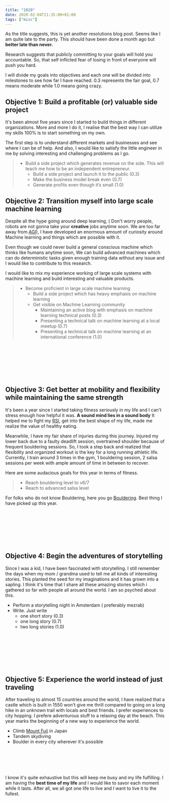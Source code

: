 ```yaml
---
title: "2020"
date: 2020-02-04T21:35:00+01:00
tags: ["misc"]
---
```


As the title suggests, this is yet another resolutions blog post. Seems like I am quite late to the party. This should have been done a month ago but **better late than never.**

Research suggests that publicly committing to your goals will hold you accountable. So, that self inflicted fear of losing in front of everyone will push you hard.

I will divide my goals into objectives and each one will be divided into milestones to see how far I have reached. 0.3 represents the fair goal, 0.7 means moderate while 1.0 means going crazy.


## Objective 1: Build a profitable (or) valuable side project  

It's been almost five years since I started to build things in different organizations. More and more I do it, I realise that the best way I can utilize my skills 100% is to start something on my own.


The first step is to understand different markets and businesses and see where I can be of help. And also, I would like to satisfy the little engineer in me by solving interesting and challenging problems as I go.


> * Build a side project which generates revenue on the side. This will teach me how to be an independent entrepreneur.
>    * Build a side project and launch it to the public (0.3)
>    * Make the business model break even (0.7)
>    * Generate profits even though it’s small (1.0)




## Objective 2: Transition myself into large scale machine learning

Despite all the hype going around deep learning, ( Don't worry people, robots are not gonna take your **creative** jobs anytime soon. We are too far away from [AGI](https://en.wikipedia.org/wiki/Artificial_general_intelligence)), I have developed an enormous amount of curiosity around Machine learning and things which are possible with it.

Even though we could never build a general conscious machine which thinks like humans anytime soon, We can build advanced machines which can do deterministic tasks given enough training data without any issue and I would like to contribute to this research.

I would like to mix my experience working of large scale systems with machine learning and build interesting and valuable products.



> * Become proficient in large scale machine learning
>    * Build a side project which has heavy emphasis on machine learning
>    * Get visible on Machine Learning community
>        * Maintaining an active blog with emphasis on machine learning technical posts (0.3)
>        * Presenting a technical talk on machine learning at a local meetup (0.7)
>        * Presenting a technical talk on machine learning at an international conference (1.0)

<br></br>
<br></br>
<br></br>


## Objective 3: Get better at mobility and flexibility while maintaining the same strength

It's been a year since I started taking fitness seriously in my life and I can't stress enough how helpful it was. **A sound mind lies in a sound body** It helped me to fight my [RSI](https://en.wikipedia.org/wiki/Repetitive_strain_injury), get into the best shape of my life, made me realize the value of healthy eating.

Meanwhile, I have my fair share of injuries during this journey. Injured my lower back due to a faulty deadlift session, overtrained shoulder because of frequent bouldering sessions. So, I took a step back and realized that flexibility and organized workout is the key for a long running athletic life. Currently, I train around 3 times in the gym, 1 bouldering session, 2 salsa sessions per week with ample amount of time in between to recover.

Here are some audacious goals for this year in terms of fitness.

> * Reach bouldering level to v6/7
> * Reach to advanced salsa level

For folks who do not know Bouldering, here you go [Bouldering](https://en.wikipedia.org/wiki/Bouldering). Best thing I have picked up this year.


<br></br>
<br></br>
<br></br>


## Objective 4: Begin the adventures of storytelling

Since I was a kid, I have been fascinated with storytelling. I still remember the days when my mom / grandma used to tell me all kinds of interesting stories. This planted the seed for my imaginations and it has grown into a sapling. I think it's time that I share all these amazing stories which i gathered so far with people all around the world. I am so psyched about this.


* Perform a storytelling night in Amsterdam ( preferably mezrab)
* Write. Just write
    * one short story (0.3)
    * one long story (0.7)
    * two long stories (1.0)


<br></br>
<br></br>
<br></br>


## Objective 5: Experience the world instead of just traveling

After traveling to almost 15 countries around the world, I have realized that a castle which is built in 1550 won't give me thrill compared to going on a long hike in an unknown trail with locals and best friends. I prefer experiences to city hopping. I prefere adventurous stuff to a relaxing day at the beach. This year marks the beginning of a new way to experience the world.

* Climb [Mount Fuji](https://en.wikipedia.org/wiki/Mount_Fuji) in Japan
* Tandem skydiving
* Boulder in every city wherever it's possible


<br></br>
<br></br>

I know it's quite exhaustive but this will keep me busy and my life fulfilling. I am having the **best time of my life** and I would like to savor each moment while it lasts. After all, we all got one life to live and I want to live it to the fullest.
